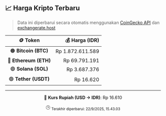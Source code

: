 

<!-- HARGA_KRIPTO -->
## 📈 Harga Kripto Terbaru

> Data ini diperbarui secara otomatis menggunakan [CoinGecko API](https://www.coingecko.com/) dan [exchangerate.host](https://exchangerate.host/)

<div align="center">

| 🪙 Token | 💰 Harga (IDR) |
|:------:|---------------:|
| 🟠 **Bitcoin (BTC)**   | Rp 1.872.611.589 |
| 🔵 **Ethereum (ETH)**  | Rp 69.791.191 |
| 🟣 **Solana (SOL)**    | Rp 3.687.376 |
| 🟢 **Tether (USDT)**   | Rp 16.620 |

---

💱 **Kurs Rupiah (USD → IDR)**: Rp 16.610

🕒 <sub>Terakhir diperbarui: 22/9/2025, 15.43.03</sub>

</div>
<!-- /HARGA_KRIPTO -->